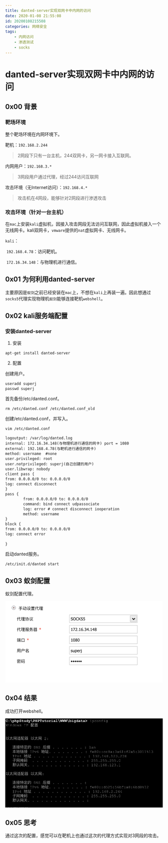 ```yaml
---
title: danted-server实现双网卡中内网的访问
date: 2020-01-08 21:55:08
id: 20200108215508
categories: 网络安全
tags:
	- 内网访问
	- 渗透测试
	- socks
---
```


<!-- more -->

# danted-server实现双网卡中内网的访问

## 0x00 背景

### 靶场环境

整个靶场环境在内网环境下。

靶机：`192.168.2.244`

> 2网段下只有一台主机，244双网卡，另一网卡接入互联网。

内网用户：`192.168.3.*`

> 3网段用户通过代理，经过244访问互联网

攻击环境（无Internet访问）：`192.168.4.*`

> 攻击机在4网段，能够针对2网段进行渗透攻击

### 攻击环境（针对一台主机）

在`mac`上安装`kali`虚拟机，因接入攻击网段无法访问互联网，因此虚拟机接入一个无线网卡。kali双网卡，`vmware`提供的`nat`虚拟网卡、无线网卡。

`kali`：

​	`192.168.4.78`：访问靶机。

​	`172.16.34.148`：与物理机进行通信。

## 0x01 为何利用danted-server

主要原因是`蚁剑`之前已经安装在`mac`上，不想在`kali`上再装一遍。因此想通过`socks5`代理实现物理机`蚁剑`能够连接靶机`webshell`。

## 0x02 kali服务端配置

### 安装danted-server

1. 安装

```shell
apt-get install danted-server
```

2. 配置

创建用户。

```shell
useradd superj
passwd superj
```

首先备份/etc/danted.conf。

```shell
rm /etc/danted.conf /etc/danted.conf_old
```

创建/etc/danted.conf，并写入。

```shell
vim /etc/danted.conf
```

```shell
logoutput: /var/log/danted.log
internal: 172.16.34.148(与物理机进行通信的网卡) port = 1080
external: 192.168.4.78(与靶机进行通信的网卡)
method: username  #none
user.privileged: root
user.notprivileged: superj(自己创建的用户)
user.libwrap: nobody
client pass {
from: 0.0.0.0/0 to: 0.0.0.0/0
log: connect disconnect
}
pass {
        from: 0.0.0.0/0 to: 0.0.0.0/0
        command: bind connect udpassociate
        log: error # connect disconnect iooperation
        method: username
}
block {
from: 0.0.0.0/0 to: 0.0.0.0/0
log: connect error

}
```

启动danted服务。

```shell
/etc/init.d/danted start
```

## 0x03 蚁剑配置

蚁剑配置代理。

![image-20200108222912785](danted-server实现双网卡中内网的访问/image-20200108222912785.png)

## 0x04 结果

成功打开webshell。

![image-20200108223052569](danted-server实现双网卡中内网的访问/image-20200108223052569.png)

## 0x05 思考

通过这次的配置，感觉可以在靶机上也通过这次的代理方式实现对3网段的攻击。

